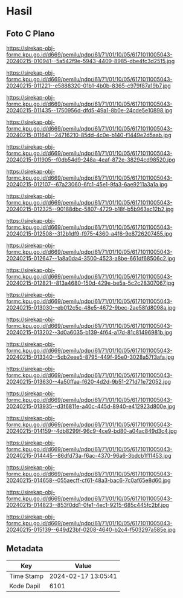 # Hasil

## Foto C Plano

https://sirekap-obj-formc.kpu.go.id/d669/pemilu/pdpr/61/71/01/10/05/6171011005043-20240215-010941--5a542f9e-5943-4409-8985-dbe4fc3d2515.jpg

https://sirekap-obj-formc.kpu.go.id/d669/pemilu/pdpr/61/71/01/10/05/6171011005043-20240215-011221--e5888320-01b1-4b0b-8365-c979f87a19b7.jpg

https://sirekap-obj-formc.kpu.go.id/d669/pemilu/pdpr/61/71/01/10/05/6171011005043-20240215-011435--1750956d-dfd5-49a1-8b0e-24cde5e10898.jpg

https://sirekap-obj-formc.kpu.go.id/d669/pemilu/pdpr/61/71/01/10/05/6171011005043-20240215-011641--24716210-85dd-4c0e-b140-f1449e2d5aab.jpg

https://sirekap-obj-formc.kpu.go.id/d669/pemilu/pdpr/61/71/01/10/05/6171011005043-20240215-011905--f0db54d9-248a-4eaf-872e-38294cd98520.jpg

https://sirekap-obj-formc.kpu.go.id/d669/pemilu/pdpr/61/71/01/10/05/6171011005043-20240215-012107--67a23060-6fc1-45e1-9fa3-6ae9211a3a1a.jpg

https://sirekap-obj-formc.kpu.go.id/d669/pemilu/pdpr/61/71/01/10/05/6171011005043-20240215-012325--90188dbc-5807-4729-b18f-b5b963ac12b2.jpg

https://sirekap-obj-formc.kpu.go.id/d669/pemilu/pdpr/61/71/01/10/05/6171011005043-20240215-012508--312b1df9-f975-4360-a4f6-9e8726207455.jpg

https://sirekap-obj-formc.kpu.go.id/d669/pemilu/pdpr/61/71/01/10/05/6171011005043-20240215-012647--1a8a0da4-3500-4523-a8be-661df68506c2.jpg

https://sirekap-obj-formc.kpu.go.id/d669/pemilu/pdpr/61/71/01/10/05/6171011005043-20240215-012821--813a4680-150d-429e-be5a-5c2c28307067.jpg

https://sirekap-obj-formc.kpu.go.id/d669/pemilu/pdpr/61/71/01/10/05/6171011005043-20240215-013030--eb012c5c-48e5-4672-9bec-2ae58fd8098a.jpg

https://sirekap-obj-formc.kpu.go.id/d669/pemilu/pdpr/61/71/01/10/05/6171011005043-20240215-013202--3d0a6035-b139-4f64-a17d-81c81496981b.jpg

https://sirekap-obj-formc.kpu.go.id/d669/pemilu/pdpr/61/71/01/10/05/6171011005043-20240215-013340--5db2eee5-8795-449f-95e0-3028a57f3afa.jpg

https://sirekap-obj-formc.kpu.go.id/d669/pemilu/pdpr/61/71/01/10/05/6171011005043-20240215-013630--4a50ffaa-f620-4d2d-9b51-271d71e72052.jpg

https://sirekap-obj-formc.kpu.go.id/d669/pemilu/pdpr/61/71/01/10/05/6171011005043-20240215-013935--d3f6811e-a40c-445d-8940-e412923d800e.jpg

https://sirekap-obj-formc.kpu.go.id/d669/pemilu/pdpr/61/71/01/10/05/6171011005043-20240215-014159--4db8299f-96c9-4ce9-bd80-a04ac849d3c4.jpg

https://sirekap-obj-formc.kpu.go.id/d669/pemilu/pdpr/61/71/01/10/05/6171011005043-20240215-014445--86dfd73a-f6ac-4370-96a6-3bdcb1f11453.jpg

https://sirekap-obj-formc.kpu.go.id/d669/pemilu/pdpr/61/71/01/10/05/6171011005043-20240215-014658--055aecff-cf61-48a3-bac6-7c0af65e8d60.jpg

https://sirekap-obj-formc.kpu.go.id/d669/pemilu/pdpr/61/71/01/10/05/6171011005043-20240215-014823--853f0dd1-0fe1-4ec1-9215-685c445fc2bf.jpg

https://sirekap-obj-formc.kpu.go.id/d669/pemilu/pdpr/61/71/01/10/05/6171011005043-20240215-015139--649d23bf-0208-4640-b2c4-f503297a585e.jpg


## Metadata

| Key        | Value               |
| ---------- | ------------------- |
| Time Stamp | 2024-02-17 13:05:41 |
| Kode Dapil | 6101                |



